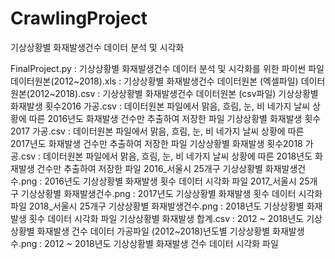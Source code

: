# CrawlingProject
기상상황별 화재발생건수 데이터 분석 및 시각화

FinalProject.py : 기상상황별 화재발생건수 데이터 분석 및 시각화를 위한 파이썬 파일
데이터원본(2012~2018).xls : 기상상황별 화재발생건수 데이터원본 (엑셀파일)
데이터원본(2012~2018).csv : 기상상황별 화재발생건수 데이터원본 (csv파일)
기상상황별 화재발생 횟수2016 가공.csv : 데이터원본 파일에서 맑음, 흐림, 눈, 비 네가지 날씨 상황에 따른 2016년도 화재발생 건수만 추출하여 저장한 파일
기상상황별 화재발생 횟수2017 가공.csv : 데이터원본 파일에서 맑음, 흐림, 눈, 비 네가지 날씨 상황에 따른 2017년도 화재발생 건수만 추출하여 저장한 파일
기상상황별 화재발생 횟수2018 가공.csv : 데이터원본 파일에서 맑음, 흐림, 눈, 비 네가지 날씨 상황에 따른 2018년도 화재발생 건수만 추출하여 저장한 파일
2016_서울시 25개구 기상상황별 화재발생건수.png : 2016년도 기상상황별 화재발생 횟수 데이터 시각화 파일
2017_서울시 25개구 기상상황별 화재발생건수.png : 2017년도 기상상황별 화재발생 횟수 데이터 시각화 파일
2018_서울시 25개구 기상상황별 화재발생건수.png : 2018년도 기상상황별 화재발생 횟수 데이터 시각화 파일
기상상황별 화재발생 합계.csv : 2012 ~ 2018년도 기상상황별 화재발생 건수 데이터 가공파일
(2012~2018)년도별 기상상황별 화재발생 수.png : 2012 ~ 2018년도 기상상황별 화재발생 건수 데이터 시각화 파일
